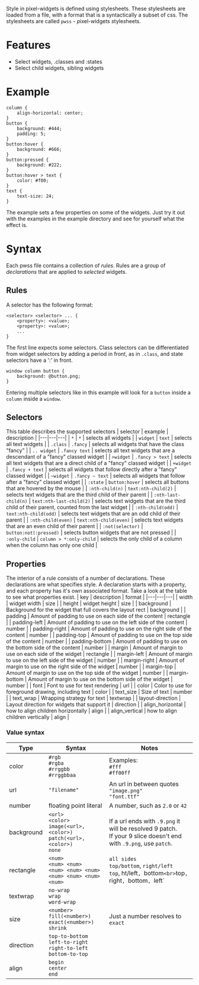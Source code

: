 Style in pixel-widgets is defined using stylesheets. These stylesheets are loaded from a file, with a format that is a
syntactically a subset of css. The stylesheets are called `pwss` - *p*ixel-*w*idgets *s*tyle*s*heets.
# Features
- Select widgets, .classes and :states
- Select child widgets, sibling widgets
# Example
```ignore
column {
    align-horizontal: center;
}
button {
    background: #444;
    padding: 5;
}
button:hover {
    background: #666;
}
button:pressed {
    background: #222;
}
button:hover > text {
    color: #f00;
}
text {
    text-size: 24;
}
```
The example sets a few properties on some of the widgets. Just try it out with the examples in the example
directory and see for yourself what the effect is.
# Syntax
Each pwss file contains a collection of _rules_. Rules are a group of _declarations_ that are applied to _selected_
widgets.
## Rules
A selector has the following format:
```ignore
<selector> <selector> ... {
    <property>: <value>;
    <property>: <value>;
    ...
}
```
The first line expects some selectors. Class selectors can be differentiated
from widget selectors by adding a period in front, as in `.class`, and state selectors have a ':' in front.
```ignore
window column button {
    background: @button.png;
}
```
Entering multiple selectors like in this example will look for a `button` inside a `column` inside a `window`.
## Selectors
This table describes the supported selectors
| selector | example | description |
|---|---|---|
| `*` | `*` | selects all widgets |
| `widget` | `text` | selects all text widgets |
| `.class` | `.fancy` | selects all widgets that have the class "fancy" |
| `.. widget` | `.fancy text` | selects all text widgets that are a descendant of a "fancy" classed widget |
| `>widget` | `.fancy > text` | selects all text widgets that are a direct child of a "fancy" classed widget |
| `+widget` | `.fancy + text` | selects all widgets that follow directly after a "fancy" classed widget |
| `~widget` | `.fancy ~ text` | selects all widgets that follow after a "fancy" classed widget |
| `:state` | `button:hover` | selects all buttons that are hovered by the mouse |
| `:nth-child(n)` | `text:nth-child(2)` | selects text widgets that are the third child of their parent |
| `:nth-last-child(n)` | `text:nth-last-child(2)` | selects text widgets that are the third child of their parent, counted from the last widget |
| `:nth-child(odd)` | `text:nth-child(odd)` | selects text widgets that are an odd child of their parent |
| `:nth-child(even)` | `text:nth-child(even)` | selects text widgets that are an even child of their parent |
| `:not(selector)` | `button:not(:pressed)` | selects button widgets that are not pressed |
| `:only-child` | `column > *:only-child` | selects the only child of a column when the column has only one child |
## Properties
The interior of a rule consists of a number of declarations. These declarations are what specifies style.
A declaration starts with a property, and each property has it's own associated format.
Take a look at the table to see what properties exist.
| key | description | format |
|---|---|---|
| width | widget width | size |
| height | widget height | size |
| background | Background for the widget that full covers the layout rect | background |
| padding | Amount of padding to use on each side of the content | rectangle |
| padding-left | Amount of padding to use on the left side of the content | number |
| padding-right | Amount of padding to use on the right side of the content | number |
| padding-top | Amount of padding to use on the top side of the content | number |
| padding-bottom | Amount of padding to use on the bottom side of the content | number |
| margin | Amount of margin to use on each side of the widget | rectangle |
| margin-left | Amount of margin to use on the left side of the widget | number |
| margin-right | Amount of margin to use on the right side of the widget | number |
| margin-top | Amount of margin to use on the top side of the widget | number |
| margin-bottom | Amount of margin to use on the bottom side of the widget | number |
| font | Font to use for text rendering | url |
| color | Color to use for foreground drawing, including text | color |
| text_size | Size of text | number |
| text_wrap | Wrapping strategy for text | textwrap |
| layout-direction | Layout direction for widgets that support it | direction |
| align_horizontal | how to align children horizontally | align |
| align_vertical | how to align children vertically | align |
### Value syntax
| Type | Syntax | Notes |
|---|---|---|
| color | `#rgb`<br>`#rgba`<br>`#rrggbb`<br>`#rrggbbaa` | Examples:<br>`#fff`<br>`#ff00ff` |
| url | `"filename"` | An url in between quotes<br>`"image.png"`<br>`"font.ttf"` |
| number | floating point literal | A number, such as `2.0` or `42` |
| background | `<url>`<br>`<color>`<br>`image(<url>, <color>)`<br>`patch(<url>, <color>)`<br>`none` | If a url ends with `.9.png` it will be resolved  9 patch.<br>If your 9 slice doesn't end with `.9.png`, use `patch`. |
| rectangle | `<num>`<br>`<num> <num>`<br>`<num> <num> <num>`<br>`<num> <num> <num> <num>` | `all sides`<br>`top/bottom`, `right/left`<br>`top`, ht/left`, `bottom`<br>`top`, `right`, `bottom`, `left` |
| textwrap | `no-wrap`<br>`wrap`<br>`word-wrap` | |
| size | `<number>`<br>`fill(<number>)`<br>`exact(<number>)`<br>`shrink` | Just a number resolves to `exact` |
| direction | `top-to-bottom`<br>`left-to-right`<br>`right-to-left`<br>`bottom-to-top` | |
| align | `begin`<br>`center`<br>`end` | |